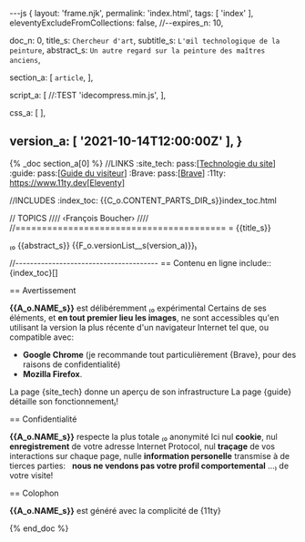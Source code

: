 ---js
{
  layout:    'frame.njk',
  permalink: 'index.html',
  tags:      [ 'index' ],
  eleventyExcludeFromCollections: false,
  //--expires_n: 10,


  doc_n:      0,
  title_s:    `Chercheur d'art`,
  subtitle_s: `L'œil technologique de la peinture`,
  abstract_s: `Un autre regard sur la peinture des maîtres anciens`,

  section_a:
  [
    `article`,
  ],

  script_a:
  [
    //:TEST 'idecompress.min.js',
  ],

  css_a:
  [
  ],

  version_a:
  [
    '2021-10-14T12:00:00Z'
  ],
}
---
{% _doc section_a[0] %}
//LINKS
:site_tech: pass:[<a href=site_tech.html>Technologie du site</a>]
:guide: pass:[<a href=ui_guide.html>Guide du visiteur</a>]
:Brave: pass:[<a href=https://brave.com><bold>Brave</bold></a>]
:11ty: https://www.11ty.dev[Eleventy]

//INCLUDES
:index_toc: {{C_o.CONTENT_PARTS_DIR_s}}index_toc.html

// TOPICS
////
‹François Boucher›
////
//========================================
= {{title_s}}

₍₀ {{abstract_s}}
  {{F_o.versionList__s(version_a)}}₎

//---------------------------------------
== Contenu en ligne
include::{index_toc}[]

== Avertissement

**{{A_o.NAME_s}}** est délibéremment 
₍₀ expérimental
  Certains de ses éléments, et **en tout premier lieu les images**, ne sont accessibles qu'en utilisant la version la plus récente d'un navigateur Internet tel que, ou compatible avec:
  - **Google Chrome** (je recommande tout particulièrement {Brave}, pour des raisons de confidentialité)
  - **Mozilla Firefox**.

  La page {site_tech} donne un aperçu de son infrastructure
  La page {guide} détaille son fonctionnement₎!

== Confidentialité

**{{A_o.NAME_s}}** respecte la plus totale
₍₀ anonymité
  Ici nul **cookie**,
  nul **enregistrement** de votre adresse Internet Protocol,
  nul **traçage** de vos interactions sur chaque page,
  nulle **information personelle** transmise à de tierces parties:
  &nbsp;
  **nous ne vendons pas votre profil comportemental** &hellip;₎
de votre visite!

== Colophon

**{{A_o.NAME_s}}** est généré avec la complicité de {11ty}

{% end_doc %}
